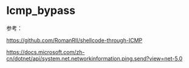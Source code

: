 # Icmp_bypass


参考：

https://github.com/RomanRII/shellcode-through-ICMP

https://docs.microsoft.com/zh-cn/dotnet/api/system.net.networkinformation.ping.send?view=net-5.0
